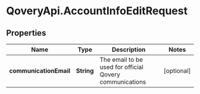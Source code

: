 # QoveryApi.AccountInfoEditRequest

## Properties

Name | Type | Description | Notes
------------ | ------------- | ------------- | -------------
**communicationEmail** | **String** | The email to be used for official Qovery communications | [optional] 



